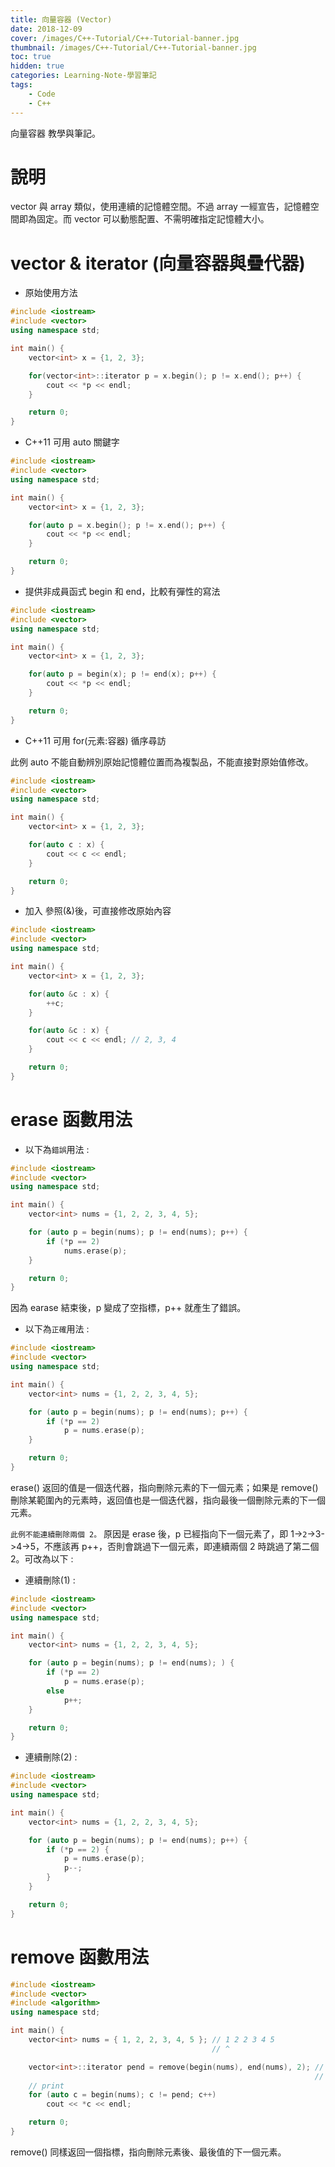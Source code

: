 ```yaml
---
title: 向量容器 (Vector)
date: 2018-12-09
cover: /images/C++-Tutorial/C++-Tutorial-banner.jpg
thumbnail: /images/C++-Tutorial/C++-Tutorial-banner.jpg
toc: true
hidden: true
categories: Learning-Note-學習筆記
tags:
    - Code
    - C++
---
```


向量容器 教學與筆記。

<!-- more -->

# 說明

vector 與 array 類似，使用連續的記憶體空間。不過 array 一經宣告，記憶體空間即為固定。而 vector 可以動態配置、不需明確指定記憶體大小。

# vector & iterator (向量容器與疊代器)

* 原始使用方法

```cpp
#include <iostream>
#include <vector>
using namespace std;

int main() {
    vector<int> x = {1, 2, 3};

    for(vector<int>::iterator p = x.begin(); p != x.end(); p++) {
        cout << *p << endl;
    }

    return 0;
}
```

* C++11 可用 auto 關鍵字

```cpp
#include <iostream>
#include <vector>
using namespace std;

int main() {
    vector<int> x = {1, 2, 3};

    for(auto p = x.begin(); p != x.end(); p++) {
        cout << *p << endl;
    }

    return 0;
}
```

* 提供非成員函式 begin 和 end，比較有彈性的寫法

```cpp
#include <iostream>
#include <vector>
using namespace std;

int main() {
    vector<int> x = {1, 2, 3};

    for(auto p = begin(x); p != end(x); p++) {
        cout << *p << endl;
    }

    return 0;
}
```

* C++11 可用 for(元素:容器) 循序尋訪

此例 auto 不能自動辨別原始記憶體位置而為複製品，不能直接對原始值修改。

```cpp
#include <iostream>
#include <vector>
using namespace std;

int main() {
    vector<int> x = {1, 2, 3};

    for(auto c : x) {
        cout << c << endl;
    }

    return 0;
}
```

* 加入 參照(&)後，可直接修改原始內容

```cpp
#include <iostream>
#include <vector>
using namespace std;

int main() {
    vector<int> x = {1, 2, 3};

    for(auto &c : x) {
        ++c;
    }

    for(auto &c : x) {
        cout << c << endl; // 2, 3, 4
    }

    return 0;
}
```

# erase 函數用法

* 以下為`錯誤`用法 :

```cpp
#include <iostream>
#include <vector>
using namespace std;

int main() {
    vector<int> nums = {1, 2, 2, 3, 4, 5};

    for (auto p = begin(nums); p != end(nums); p++) {
        if (*p == 2)
            nums.erase(p);
    }	

    return 0;
}
```

因為 earase 結束後，p 變成了空指標，p++ 就產生了錯誤。

* 以下為`正確`用法 :

```cpp
#include <iostream>
#include <vector>
using namespace std;

int main() {
    vector<int> nums = {1, 2, 2, 3, 4, 5};

    for (auto p = begin(nums); p != end(nums); p++) {
        if (*p == 2)
            p = nums.erase(p);
    }	

    return 0;
}
```

erase() 返回的值是一個迭代器，指向刪除元素的下一個元素；如果是 remove() 刪除某範圍內的元素時，返回值也是一個迭代器，指向最後一個刪除元素的下一個元素。

`此例不能連續刪除兩個 2。` 原因是 erase 後，p 已經指向下一個元素了，即 1->`2`->3->4->5，不應該再 p++，否則會跳過下一個元素，即連續兩個 2 時跳過了第二個 2。可改為以下 :

* 連續刪除(1) :

```cpp
#include <iostream>
#include <vector>
using namespace std;

int main() {
    vector<int> nums = {1, 2, 2, 3, 4, 5};

    for (auto p = begin(nums); p != end(nums); ) {
        if (*p == 2)
            p = nums.erase(p);
        else
            p++;
    }

    return 0;
}
```

* 連續刪除(2) :

```cpp
#include <iostream>
#include <vector>
using namespace std;

int main() {
    vector<int> nums = {1, 2, 2, 3, 4, 5};

    for (auto p = begin(nums); p != end(nums); p++) {
        if (*p == 2) {
            p = nums.erase(p);
            p--;
        }
    }

    return 0;
}
```

# remove 函數用法

```cpp
#include <iostream>
#include <vector>
#include <algorithm>
using namespace std;

int main() {
    vector<int> nums = { 1, 2, 2, 3, 4, 5 }; // 1 2 2 3 4 5
                                             // ^

    vector<int>::iterator pend = remove(begin(nums), end(nums), 2); // 1 3 4 5 ?
                                                                    //         ^
    // print
    for (auto c = begin(nums); c != pend; c++)
        cout << *c << endl;

    return 0;
}
```

remove() 同樣返回一個指標，指向刪除元素後、最後值的下一個元素。
